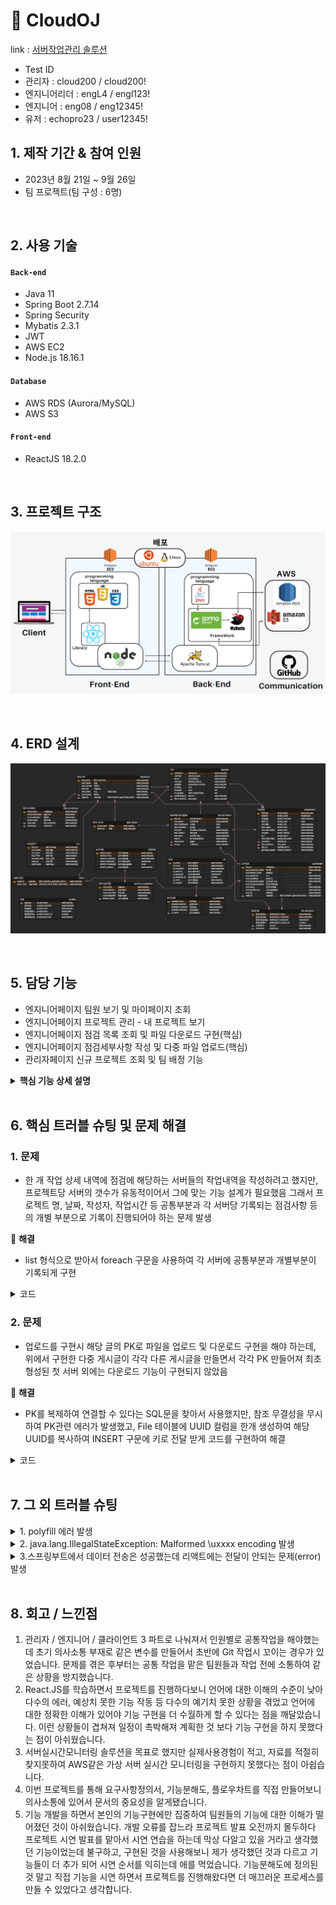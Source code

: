 # :pushpin: CloudOJ
link : [서버작업관리 솔루션](http://3.35.150.190:3000/) 
- Test ID
- 관리자 : cloud200 / cloud200!
- 엔지니어리더 : engL4 / engl123!
- 엔지니어 : eng08 / eng12345!
- 유저 : echopro23 / user12345!


## 1. 제작 기간 & 참여 인원
- 2023년 8월 21일 ~ 9월 26일
- 팀 프로젝트(팀 구성 : 6명)

</br>

## 2. 사용 기술
#### `Back-end`
  - Java 11
  - Spring Boot 2.7.14
  - Spring Security
  - Mybatis 2.3.1
  - JWT
  - AWS EC2
  - Node.js 18.16.1
#### `Database`  
  - AWS RDS (Aurora/MySQL)
  - AWS S3
#### `Front-end`
  - ReactJS 18.2.0

</br>

## 3. 프로젝트 구조
![](https://github.com/LooklikeDinosour/OJFinalProject/blob/master/architecture.png)

</br>


## 4. ERD 설계
![](https://github.com/LooklikeDinosour/OJFinalProject/blob/5949d48899e9d1b7a108c6bd199294babb59bfbf/CloudOJ_ERD.png)

</br>

## 5. 담당 기능
- 엔지니어페이지 팀원 보기 및 마이페이지 조회
- 엔지니어페이지 프로젝트 관리 - 내 프로젝트 보기
- 엔지니어페이지 점검 목록 조회 및 파일 다운로드 구현(핵심)
- 엔지니어페이지 점검세부사항 작성 및 다중 파일 업로드(핵심)
- 관리자페이지 신규 프로젝트 조회 및 팀 배정 기능


<details>
<summary><b>핵심 기능 상세 설명</b></summary>
<div markdown="1">

### 5.1. 프로젝트 전체 흐름 (프로젝트 구조처럼 흐름 한번 다시 만들기)



### 5.2. 핵심 기능 구현
- 점검세부사항 작성 및 다중 파일업로드 기능은 점검 사항을 기록하는 핵심적인 기능
- 다중 파일 업로드는 업로드한 파일이 몇 개인지만 볼 수 있는 <input multiple>형식이 아니라 파일추가 버튼으로 <input=file>을 각각 추가하여 무엇을 업로드 했는지 볼 수 있게 구현
- 업로드 파일은 스토리지 확장성을 위해 AWS S3에 저장했고, 프론트에서 1차적으로 파일 추가와 첨부 숫자가 미 일치시 작성이 되지 않게 제한조건, 백엔드에서 다중파일에 전달되지 않은 값은 제거하게 2차로 코드 설정함

### 프론트엔드 코드
:pushpin:점검세부사항 페이지
- [관련코드](react/src/enMain/EnWorkDetail.js)
  
### 백엔드 코드
:pushpin:<b>점검세부사항 코드</b>

<details>
<summary>관련 코드1 엔지니어 Controller</summary>
<div markdown="1">

~~~java
  //

	// 작업상세내역에서 엔지니어별로 배정받은 프로젝트 불러오는 기능
	@GetMapping("/engineer/workDetail/{eng_enid}")
	public ResponseEntity<Map<String, Object>> enWorkDetailToInfo(@PathVariable String eng_enid) {

		List<EngSerProInfoWorkInfoVO> eSPIWlist = engineerService.engProInfo(eng_enid);
		List<ServerVO> serverList = engineerService.serverList();

		Map<String, Object> proInfoMap = new HashMap<>();
		proInfoMap.put("eSPIWlist", eSPIWlist);
		proInfoMap.put("serverList", serverList);

		return new ResponseEntity<>(proInfoMap, HttpStatus.OK);
	}

	// 작업상세내역서 등록 기능
	@PostMapping("/engineer/workDetail")
	public ResponseEntity<Integer> registWorkLogs(@RequestBody List<WorkInfoVO> ServerDetailsArray) {

		int result = engineerService.registWorkLog(ServerDetailsArray);
		System.out.println(result);

		// 작업 로그 등록이 성공하면 성공 응답을 반환합니다.
		return new ResponseEntity<>(result, HttpStatus.OK);
	}
~~~

</div>
</details>

<details>
    <summary>관련 코드2 ServiceImpl</summary>
<div markdown="1">

~~~java

  //작업상세내역서에서 각 엔지니어에게 배정된 프로젝트 불러오기
  @Override
	public List<EngSerProInfoWorkInfoVO> engProInfo(String eng_enid) {

		return engineerMapper.engProInfo(eng_enid);
	}
  @Override
	public List<ServerVO> serverList() {

		return engineerMapper.serverList();
	}

  //서버 작업상세내역 리액트에서 받아와서 넘기기
	@Override
	public int registWorkLog(List<WorkInfoVO> ServerDetailsArray) {

		return engineerMapper.registWorkLog(ServerDetailsArray);}

~~~

</div>
</details>
  
:pushpin:<b>업로드 관련 코드</b>
			     
<details>
<summary>관련 코드1 AWS Controller</summary>
<div markdown="1">

~~~java
@PostMapping("/api/main/cloudMultiUpload")
	public ResponseEntity<Integer> multiUpload(@RequestParam("file_data") List<MultipartFile> fileList,
			@RequestParam("userId") String userId) {
		Instant now = Instant.now();
		Timestamp timestamp = Timestamp.from(now);
		//System.out.println(fileId);
		System.out.println(fileList.toString());
		System.out.println(userId);


		fileList = fileList.stream().filter( f -> f.isEmpty() == false).collect(Collectors.toList());
		int result = 0;
		try {
			List<FileVO> list = new ArrayList<>();
			for (MultipartFile file : fileList) {

				String originName=file.getOriginalFilename();
				byte[]originData=file.getBytes();
				String objectURI =s3.putS3Object(originName,originData);
				FileVO fileVO=new FileVO().builder()
						.file_name(originName)
						.file_path(objectURI)
						.file_type(file.getContentType())
						.user_id(userId)
						.upload_date(timestamp)
						.build();
				
				list.add(fileVO);
				}

				result = awsService.setFiles(list, userId);
			}catch (Exception e) {
				e.printStackTrace();
			}

		return new ResponseEntity<>(result,HttpStatus.OK);

	}

~~~

</div>
</details>

<details>
<summary>관련 코드2 ServiceImpl</summary>
<div markdown="1">

~~~java
	@Override
	public int setFiles(List<FileVO> list, String user_id) {
	
		return awsMapper.setFiles(list, user_id);
	}
~~~

</div>
</details>

<details>
<summary>관련 코드3 점검 세부사항 작성 SQL</summary>
<div markdown="1">

~~~sql
	<insert id="registWorkLog" parameterType="java.util.List">
		 <selectKey keyProperty="work_filenum" resultType="String" order="BEFORE">
	        SELECT UUID()
	     </selectKey>
		insert into WORKINFO
		(work_filenum,
		work_date,
		work_division,
		work_time,
		work_cpu,
		work_ram,
		work_hdd,
		work_note,
		work_estimate,
		work_status,
		server_id,
		eng_enid,
		pro_id)
		values
		<foreach collection="list" item="workInfo" separator=",">
			(#{work_filenum},
			#{workInfo.work_date},
			#{workInfo.work_division},
			#{workInfo.work_time},
			#{workInfo.work_cpu},
			#{workInfo.work_ram},
			#{workInfo.work_hdd},
			#{workInfo.work_note},
			#{workInfo.work_estimate},
			#{workInfo.work_status},
			#{workInfo.server_id},
			#{workInfo.eng_enid},
			#{workInfo.pro_id}
			)
		</foreach>
	</insert>

~~~

</div>
</details>

<details>
<summary>관련 코드4 다중파일 업로드 SQL </summary>
<div markdown="1">

~~~sql
    <insert id="setFiles" >
      <selectKey keyProperty="work_filenum" resultType="String"
         order="BEFORE">
         SELECT WORK_FILENUM FROM WORKINFO WHERE ENG_ENID = #{user_id}
         ORDER BY WORK_DATE DESC LIMIT 1;
      </selectKey>

         insert into
         FILE(file_name,file_path,file_type,upload_date,user_num,user_id) 
         values

         <foreach collection="list" item="item" separator=",">      
            (#{item.file_name}, #{item.file_path}, #{item.file_type}, #{item.upload_date}, #{work_filenum}, #{item.user_id})
         </foreach>
     </insert> 

~~~

</div>
</details>

</div>
</details>

</br>

## 6. 핵심 트러블 슈팅 및 문제 해결

### 1. 문제
- 한 개 작업 상세 내역에 점검에 해당하는 서버들의 작업내역을 작성하려고 했지만, 프로젝트당 서버의 갯수가 유동적이어서 그에 맞는 기능 설계가 필요했음
  그래서 프로젝트 명, 날짜, 작성자, 작업시간 등 공통부분과 각 서버당 기록되는 점검사항 등의 개별 부분으로 기록이 진행되어야 하는 문제 발생

📌 **해결**
- list 형식으로 받아서 foreach 구문을 사용하여 각 서버에 공통부분과 개별부분이 기록되게 구현 
<details>
<summary>코드</summary>
<div markdown="1">

~~~sql
<insert id="registWorkLog" parameterType="java.util.List">
		 <selectKey keyProperty="work_filenum" resultType="String" order="BEFORE">
	        SELECT UUID()
	     </selectKey>
		insert into WORKINFO
		(work_filenum,
		work_date,
		work_division,
		work_time,
		work_cpu,
		work_ram,
		work_hdd,
		work_note,
		work_estimate,
		work_status,
		server_id,
		eng_enid,
		pro_id)
		values
		<foreach collection="list" item="workInfo" separator=",">
			(#{work_filenum},
			#{workInfo.work_date},
			#{workInfo.work_division},
			#{workInfo.work_time},
			#{workInfo.work_cpu},
			#{workInfo.work_ram},
			#{workInfo.work_hdd},
			#{workInfo.work_note},
			#{workInfo.work_estimate},
			#{workInfo.work_status},
			#{workInfo.server_id},
			#{workInfo.eng_enid},
			#{workInfo.pro_id}
			)
		</foreach>
	</insert>
~~~

</div>
</details>


### 2. 문제
- 업로드를 구현시 해당 글의 PK로 파일을 업로드 및 다운로드 구현을 해야 하는데, 위에서 구현한 다중 게시글이 각각 다른 게시글을 만들면서 각각 PK 만들어져
  최초 형성된 첫 서버 외에는 다운로드 기능이 구현되지 않았음

📌 **해결**
- PK를 복제하여 연결할 수 있다는 SQL문을 찾아서 사용했지만, 참조 무결성을 무시하여 PK관련 에러가 발생했고,
  File 테이블에 UUID 컬럼을 한개 생성하여 해당 UUID를 복사하여 INSERT 구문에 키로 전달 받게 코드를 구현하여 해결
<details>
<summary>코드</summary>
<div markdown="1">

~~~sql
    <insert id="setFiles" >
      <selectKey keyProperty="work_filenum" resultType="String"
         order="BEFORE">
         SELECT WORK_FILENUM FROM WORKINFO WHERE ENG_ENID = #{user_id}
         ORDER BY WORK_DATE DESC LIMIT 1;
      </selectKey>

         insert into
         FILE(file_name,file_path,file_type,upload_date,user_num,user_id) 
         values

         <foreach collection="list" item="item" separator=",">      
            (#{item.file_name}, #{item.file_path}, #{item.file_type}, #{item.upload_date}, #{work_filenum}, #{item.user_id})
         </foreach>
     </insert> 

~~~

</div>
</details>


</br>


## 7. 그 외 트러블 슈팅

<details>
<summary>1. polyfill 에러 발생 </summary>
<div markdown="1">
  
  - 같은 페이지를 작업하던 팀원들은 에러가 나지 않았지만, 갑자기 나에게만 발생하는 것을 보고 전체 페이지를 읽어보니 오타로 발생한 알파벳이 express.js에 자동으로 import되면서 생긴문제
  - 리액트 polyfill 9개 에러 발생하였고, 오타로 발생한 알파벳이 express.js에 자동으로 import되면서 생긴 오류 import 구문 제거로 해결

</div>
</details>

<details>
  
<summary>2. java.lang.IllegalStateException: Malformed \uxxxx encoding 발생 </summary>
<div markdown="1">
  
  - application.properties에 경로 복사하고 상기 에러가 발생하였고, 경로 / -> \ 로 바꿔서 해결
  
</div>
</details>

<details>
<summary>3.스프링부트에서 데이터 전송은 성공했는데 리액트에는 전달이 안되는 문제(error) 발생</summary>
<div markdown="1">

  -  스프링부트에서 컨트롤러 공용주소를 @RequestMapping()처리한 것을 리액트 프록시 설정에서 주소를 지정해줘서 해결함
  -  [코드](https://github.com/LooklikeDinosour/OJFinalProject/blob/892c08cfb98ef43fc36332d02e4409187235f14f/react/src/setupProxy.js#L6C3-L6C3)

</div>  
</details>

    
</br>

## 8. 회고 / 느낀점
1. 관리자 / 엔지니어 / 클라이언트 3 파트로 나눠져서 인원별로 공통작업을 해야했는데 초기 의사소통 부재로 같은 변수를 만들어서 초반에 Git 작업시 꼬이는 경우가 있었습니다.
   문제를 겪은 후부터는 공통 작업을 맡은 팀원들과 작업 전에 소통하여 같은 상황을 방지했습니다.
2. React.JS를 학습하면서 프로젝트를 진행하다보니 언어에 대한 이해의 수준이 낮아 다수의 에러, 예상치 못한 기능 작동 등 다수의 예기치 못한 상황을 겪었고
   언어에 대한 정확한 이해가 있어야 기능 구현을 더 수월하게 할 수 있다는 점을 깨달았습니다. 이런 상황들이 겹쳐져 일정이 촉박해져 계획한 것 보다 기능 구현을 하지 못했다는 점이 아쉬웠습니다.
3. 서버실시간모니터링 솔루션을 목표로 했지만 실제사용경험이 적고, 자료를 적절히 찾지못하여 AWS같은 가상 서버 실시간 모니터링을 구현하지 못했다는 점이 아쉽습니다.
4. 이번 프로젝트를 통해 요구사항정의서, 기능분해도, 플로우차트를 직접 만들어보니 의사소통에 있어서 문서의 중요성을 알게됐습니다.
5. 기능 개발을 하면서 본인의 기능구현에만 집중하여 팀원들의 기능에 대한 이해가 떨어졌던 것이 아쉬웠습니다. 개발 오류를 잡느라 프로젝트 발표 오전까지 몰두하다 프로젝트 시연 발표를 맡아서 시연 연습을 하는데
   막상 다알고 있을 거라고 생각했던 기능이었는데 불구하고, 구현된 것을 사용해보니 제가 생각했던 것과 다르고 기능들이 더 추가 되어 시연 순서를 익히는데 애를 먹었습니다. 기능분해도에 정의된 것 말고 직접 기능을 시연    하면서 프로젝트를 진행해왔다면 더 매끄러운 프로세스를 만들 수 있었다고 생각합니다.

